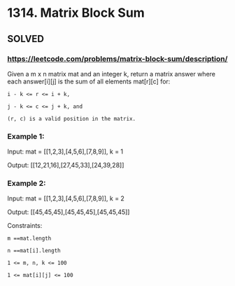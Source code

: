 # 1314. Matrix Block Sum

## SOLVED
### https://leetcode.com/problems/matrix-block-sum/description/
Given a m x n matrix mat and an integer k, return a matrix answer where each answer[i][j] is the sum of all elements mat[r][c] for:





	i - k <= r <= i + k,

	j - k <= c <= j + k, and

	(r, c) is a valid position in the matrix.







### Example 1:





Input: mat = [[1,2,3],[4,5,6],[7,8,9]], k = 1


Output: [[12,21,16],[27,45,33],[24,39,28]]





### Example 2:





Input: mat = [[1,2,3],[4,5,6],[7,8,9]], k = 2


Output: [[45,45,45],[45,45,45],[45,45,45]]







Constraints:





	m ==mat.length

	n ==mat[i].length

	1 <= m, n, k <= 100

	1 <= mat[i][j] <= 100



